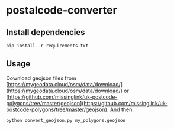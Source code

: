 # postalcode-converter

## Install dependencies
    pip install -r requirements.txt
    
## Usage
Download geojson files from [https://mygeodata.cloud/osm/data/download/](https://mygeodata.cloud/osm/data/download/) or [https://github.com/missinglink/uk-postcode-polygons/tree/master/geojson](https://github.com/missinglink/uk-postcode-polygons/tree/master/geojson).
And then:

    python convert_geojson.py my_polygons.geojson
